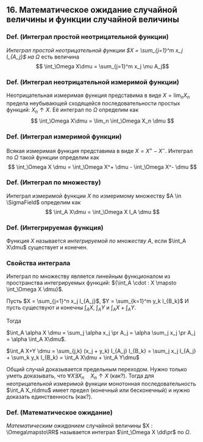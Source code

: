 ## 16. Математическое ожидание случайной величины и функции случайной величины ##

### Def. (Интеграл простой неотрицательной функции) ###
*Интеграл простой неотрицательной функции $X = \sum_{j=1}^m x_j I_{A_j}$ на $\Omega$*
есть величина
$$ \int_\Omega X\dmu = \sum_{j=1}^m x_j \mu A_j$$

### Def. (Интеграл неотрицательной измеримой функции) ###
Неотрицательная измеримая функция представима в виде $X = \lim_n X_n$
предела неубывающей сходящейся последовательности простых функций: $X_n \uparrow X$.
Её интеграл по $\Omega$ определим как
$$ \int_\Omega X\dmu = \lim_n \int_\Omega X_n \dmu $$


### Def. (Интеграл измеримой функции) ###
Всякая измеримая функция представима в виде $X = X^+ - X^-$.
Интеграл по $\Omega$ такой функции определим как 
$$ \int_\Omega X \dmu = \int_\Omega X^+ \dmu - \int_\Omega X^- \dmu $$

### Def. (Интеграл по множеству) ###
Интеграл измеримой функции $X$ по измеримому множеству $A \in \SigmaField$
определим как
$$ \int_A X\dmu = \int_\Omega X I_A \dmu $$


### Def. (Интегрируемая функция) ###
Функция $X$ называется *интегрируемой по множеству $A$*, если
$\int_A X\dmu$ существует и конечен.

### Свойства интеграла ###

Интеграл по множеству является линейным функционалом из пространства интегрируемых функций:
${\int_A \cdot : X \mapsto \int_\Omega X \dmu}$.

Пусть $X = \sum_{j=1}^n x_j I_{A_j}$, $Y = \sum_{k=1}^m y_k I_{B_k}$
И пусть существуют и конечны $\int_A X$, $\int_A Y$ и $\int_A X + \int_A Y$.

Тогда

$\int_A \alpha X \dmu = \sum_j \alpha x_j \pr A_j = \alpha \sum_j x_j \pr A_j = \alpha \int_A X\dmu$.

$\int_A X+Y \dmu = \sum_{j,k} (x_j + y_k) I_{A_j} I_{B_k} = \sum_j x_j I_{A_j} + \sum_k y_k I_{B_k} = \int_A X\dmu + \int_A Y\dmu$

Общий случай доказывается предельным переходом.
Нужно только уметь доказывать, что
$\forall X \exists X_n \quad {X_n \uparrow X}$ (как?).
Тогда для неотрицательной измеримой функции монотонная последовательность
$\int_A X_n\dmu$ имеет предел (конечный или бесконечный)
и нужно доказать единственность (как?).

### Def. (Математическое ожидание) ###
*Математическим ожиданием* случайной величины $X : \Omega\mapsto\RR$
называется интеграл $\int_\Omega X \dd\pr$ по $\Omega$.
